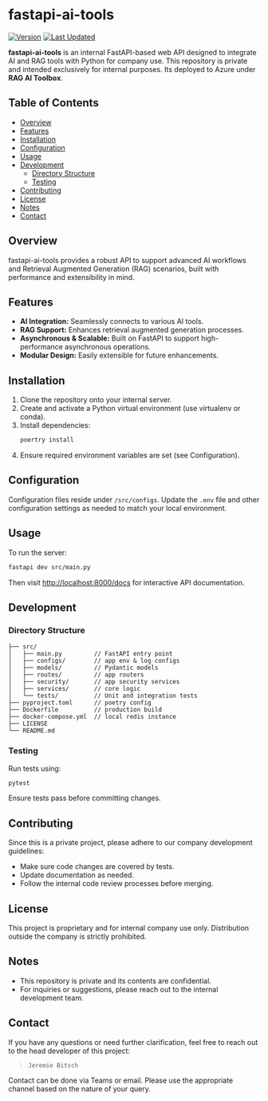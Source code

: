 # fastapi-ai-tools

[![Version](https://img.shields.io/badge/version-0.2.0.0225-blue)](https://github.com/jayseregon/programming/fastapi/fastapi-ai-tools)
[![Last Updated](https://img.shields.io/badge/last%20updated-2025.02.25-brightgreen)](https://github.com/jayseregon/programming/fastapi/fastapi-ai-tools)

**fastapi-ai-tools** is an internal FastAPI-based web API designed to integrate AI and RAG tools with Python for company use. This repository is private and intended exclusively for internal purposes. Its deployed to Azure under **RAG AI Toolbox**.

## Table of Contents
- [Overview](#overview)
- [Features](#features)
- [Installation](#installation)
- [Configuration](#configuration)
- [Usage](#usage)
- [Development](#development)
  - [Directory Structure](#directory-structure)
  - [Testing](#testing)
- [Contributing](#contributing)
- [License](#license)
- [Notes](#notes)
- [Contact](#contact)

## Overview
fastapi-ai-tools provides a robust API to support advanced AI workflows and Retrieval Augmented Generation (RAG) scenarios, built with performance and extensibility in mind.

## Features
- **AI Integration:** Seamlessly connects to various AI tools.
- **RAG Support:** Enhances retrieval augmented generation processes.
- **Asynchronous & Scalable:** Built on FastAPI to support high-performance asynchronous operations.
- **Modular Design:** Easily extensible for future enhancements.

## Installation
1. Clone the repository onto your internal server.
2. Create and activate a Python virtual environment (use virtualenv or conda).
3. Install dependencies:
   ```bash
   poertry install
   ```
4. Ensure required environment variables are set (see Configuration).

## Configuration
Configuration files reside under `/src/configs`. Update the `.env` file and other configuration settings as needed to match your local environment.

## Usage
To run the server:
```bash
fastapi dev src/main.py
```
Then visit [http://localhost:8000/docs](http://localhost:8000/docs) for interactive API documentation.

## Development

### Directory Structure
```plaintext
├── src/
│   ├── main.py         // FastAPI entry point
│   ├── configs/        // app env & log configs
│   ├── models/         // Pydantic models
│   ├── routes/         // app routers
│   ├── security/       // app security services
│   ├── services/       // core logic
│   └── tests/          // Unit and integration tests
├── pyproject.toml      // poetry config
├── Dockerfile          // production build
├── docker-compose.yml  // local redis instance
├── LICENSE
└── README.md
```

### Testing
Run tests using:
```bash
pytest
```
Ensure tests pass before committing changes.

## Contributing
Since this is a private project, please adhere to our company development guidelines:
- Make sure code changes are covered by tests.
- Update documentation as needed.
- Follow the internal code review processes before merging.

## License
This project is proprietary and for internal company use only. Distribution outside the company is strictly prohibited.

## Notes
- This repository is private and its contents are confidential.
- For inquiries or suggestions, please reach out to the internal development team.

## Contact

If you have any questions or need further clarification, feel free to reach out to the head developer of this project:

>  `Jeremie Bitsch`

Contact can be done via Teams or email. Please use the appropriate channel based on the nature of your query.
